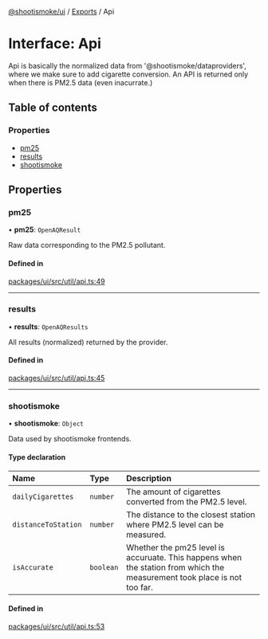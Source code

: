 [@shootismoke/ui](../README.md) / [Exports](../modules.md) / Api

# Interface: Api

Api is basically the normalized data from '@shootismoke/dataproviders',
where we make sure to add cigarette conversion. An API is returned only when
there is PM2.5 data (even inacurrate.)

## Table of contents

### Properties

- [pm25](Api.md#pm25)
- [results](Api.md#results)
- [shootismoke](Api.md#shootismoke)

## Properties

### pm25

• **pm25**: `OpenAQResult`

Raw data corresponding to the PM2.5 pollutant.

#### Defined in

[packages/ui/src/util/api.ts:49](https://github.com/shootismoke/common//blob/dff4dfe/packages/ui/src/util/api.ts#L49)

___

### results

• **results**: `OpenAQResults`

All results (normalized) returned by the provider.

#### Defined in

[packages/ui/src/util/api.ts:45](https://github.com/shootismoke/common//blob/dff4dfe/packages/ui/src/util/api.ts#L45)

___

### shootismoke

• **shootismoke**: `Object`

Data used by shootismoke frontends.

#### Type declaration

| Name | Type | Description |
| :------ | :------ | :------ |
| `dailyCigarettes` | `number` | The amount of cigarettes converted from the PM2.5 level. |
| `distanceToStation` | `number` | The distance to the closest station where PM2.5 level can be measured. |
| `isAccurate` | `boolean` | Whether the pm25 level is accuruate. This happens when the station from which the measurement took place is not too far. |

#### Defined in

[packages/ui/src/util/api.ts:53](https://github.com/shootismoke/common//blob/dff4dfe/packages/ui/src/util/api.ts#L53)
